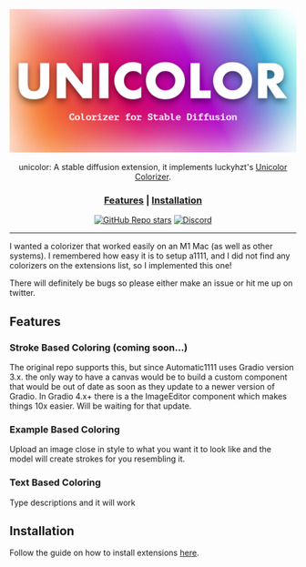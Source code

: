 <div align="center">

![logo](.github/images/logo.png)

unicolor: A stable diffusion extension, it implements luckyhzt's [Unicolor Colorizer](https://github.com/luckyhzt/unicolor).


<h3>

[Features](/features) | [Installation](/install)

</h3>

[![GitHub Repo stars](https://img.shields.io/github/stars/solojungle/sd-web-ui-unicolor)](https://github.com/solojungle/sd-web-ui-unicolor/stargazers)
[![Discord](https://img.shields.io/twitter/follow/aliawari)](https://x.com/follow/aliawari)

</div>

---

I wanted a colorizer that worked easily on an M1 Mac (as well as other systems). I remembered how easy it is to setup a1111, and I did not find any colorizers on the extensions list, so I implemented this one!

There will definitely be bugs so please either make an issue or hit me up on twitter.

## Features

### Stroke Based Coloring (coming soon...)

The original repo supports this, but since Automatic1111 uses Gradio version 3.x. the only way to have a canvas would be to build a custom component that would be out of date as soon as they update to a newer version of Gradio. In Gradio 4.x+ there is a the ImageEditor component which makes things 10x easier. Will be waiting for that update.

### Example Based Coloring

Upload an image close in style to what you want it to look like and the model will create strokes for you resembling it.

### Text Based Coloring

Type descriptions and it will work


## Installation

Follow the guide on how to install extensions [here](https://github.com/AUTOMATIC1111/stable-diffusion-webui/wiki/Extensions).

